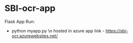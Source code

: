 # SBI-ocr-app

Flask App
Run:
- python myapp.py
\n
hosted in azure app link - https://sbi-ocr.azurewebsites.net/
